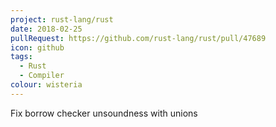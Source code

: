```yaml
---
project: rust-lang/rust
date: 2018-02-25
pullRequest: https://github.com/rust-lang/rust/pull/47689
icon: github
tags:
  - Rust
  - Compiler
colour: wisteria
---
```

Fix borrow checker unsoundness with unions
